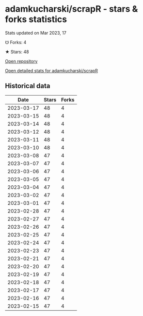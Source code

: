# adamkucharski/scrapR - stars & forks statistics

Stats updated on Mar 2023, 17

☋ Forks: 4

★ Stars: 48

[Open repository](https://github.com/adamkucharski/scrapR)

[Open detailed stats for adamkucharski/scrapR](https://reviewgithub.com/rep/adamkucharski/scrapR)

## Historical data
| Date | Stars | Forks |
|------|-------|-------|
| 2023-03-17 | 48 | 4 | 
| 2023-03-15 | 48 | 4 | 
| 2023-03-14 | 48 | 4 | 
| 2023-03-12 | 48 | 4 | 
| 2023-03-11 | 48 | 4 | 
| 2023-03-10 | 48 | 4 | 
| 2023-03-08 | 47 | 4 | 
| 2023-03-07 | 47 | 4 | 
| 2023-03-06 | 47 | 4 | 
| 2023-03-05 | 47 | 4 | 
| 2023-03-04 | 47 | 4 | 
| 2023-03-02 | 47 | 4 | 
| 2023-03-01 | 47 | 4 | 
| 2023-02-28 | 47 | 4 | 
| 2023-02-27 | 47 | 4 | 
| 2023-02-26 | 47 | 4 | 
| 2023-02-25 | 47 | 4 | 
| 2023-02-24 | 47 | 4 | 
| 2023-02-23 | 47 | 4 | 
| 2023-02-21 | 47 | 4 | 
| 2023-02-20 | 47 | 4 | 
| 2023-02-19 | 47 | 4 | 
| 2023-02-18 | 47 | 4 | 
| 2023-02-17 | 47 | 4 | 
| 2023-02-16 | 47 | 4 | 
| 2023-02-15 | 47 | 4 | 

